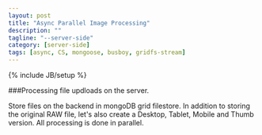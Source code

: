 ```yaml
---
layout: post
title: "Async Parallel Image Processing"
description: ""
tagline: "--server-side"
category: [server-side]
tags: [async, CS, mongoose, busboy, gridfs-stream]
---
```

{% include JB/setup %}

###Processing file updloads on the server.

Store files on the backend in mongoDB grid filestore.  In addition to storing the original RAW file, let's also create a Desktop, Tablet, Mobile and Thumb version.  All processing is done in parallel.

<script src="https://gist.github.com/t2k/ae28bda9e194976ced03.js"></script>
